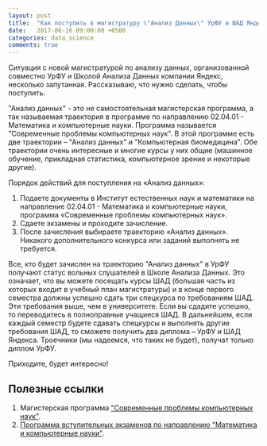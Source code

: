 ```yaml
---
layout: post
title:  "Как поступить в магистратуру \"Анализ Данных\" УрФУ и ШАД Яндекса"
date:   2017-06-16 09:00:00 +0500
categories: data_science
comments: true
---
```

Ситуация с новой магистратурой по анализу данных, организованной совместно УрФУ и Школой Анализа Данных компании Яндекс, несколько запутанная. Рассказываю, что нужно сделать, чтобы поступить.

"Анализ данных" - это не самостоятельная магистерская программа, а так называемая траектория в программе по направлению 02.04.01 - Математика и компьютерные науки. Программа называется "Современные проблемы компьютерных наук". В этой программе есть две траектории – "Анализ данных" и "Компьютерная биомедицина". Обе траектории очень интересные и многие курсы у них общие (машинное обучение, прикладная статистика, компьютерное зрение и некоторые другие).

<!--more-->

Порядок действий для поступления на «Анализ данных»:

1. Подаете документы в Институт естественных наук и математики на направление 02.04.01 - Математика и компьютерные науки, программа «Современные проблемы компьютерных наук».
2. Сдаете экзамены и проходите зачисление.
3. После зачисления выбираете траекторию «Анализ данных». Никакого дополнительного конкурса или заданий выполнять не требуется.

Все, кто будет зачислен на траекторию "Анализ данных" в УрФУ получают статус вольных слушателей в Школе Анализа Данных. Это означает, что вы можете посещать курсы ШАД (большая часть из которых входит в учебный план магистратуры) и в конце первого семестра должны успешно сдать три спецкурса по требованиям ШАД. Эти требования выше, чем в университете. Если вы сдадите успешно, то переводитесь в полноправные учащиеся ШАД. В дальнейшем, если каждый семестр будете сдавать спецкурсы и выполнять другие требования ШАД, то сможете получить два диплома – УрФУ и ШАД Яндекса. Троечники (мы надеемся, что таких не будет), получат только диплом УрФУ.

Приходите, будет интересно!

## Полезные ссылки

1. Магистерская программа ["Современные проблемы компьютерных наук"](https://programs.edu.urfu.ru/ru/8975/).
2. [Программа вступительных экзаменов по направлению "Математика и компьютерные науки"](http://programs.edu.urfu.ru/media/documents/00003064.pdf).
